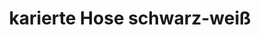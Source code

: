 ---
description_SEO: 
  Fein-karierte Hose mit elastischem Bund in schwarz-weiss. Taschen mit Reißverschluss von Selvii.
templateKey: produkt
new: true
available: true
category': pullover
size:
  - size: S/M
color:
  - color: schwarz-weiß
title: karierte Hose schwarz-weiß
productinfo: >-
  95 % Polyester, 5% Elasthan.30°C Wäsche. Nicht bleichen. Behandlung mit Perchlorethylen. Nicht trockenreinigen. Nicht heiß bügeln.
modelinfo: 'Modelgröße 168cm.'
price: '17.60'
description: Fein-karierte Hose mit elastischem Bund in schwarz-weiss. Taschen mit Reißverschluss. 
featuredImage: /img/08_Selvi_Strickbluse mit Hemd-Applikationen grau-weiß_1.jpg
gallery:
  - alt: Strickbluse mit Hemd-Applikationen in grau-weiß von selvii
    image: /img/08_Selvi_Strickbluse mit Hemd-Applikationen grau-weiß_1.jpg
  - alt: Strickbluse mit Hemd-Applikationen in grau-weiß von selvii
    image: /img/08_Selvi_Strickbluse mit Hemd-Applikationen grau-weiß_2.jpg
  - alt: Strickbluse mit Hemd-Applikationen in grau-weiß von selvii
    image: /img/08_Selvi_Strickbluse mit Hemd-Applikationen grau-weiß_3.jpg
tags:
  - Bluse
---